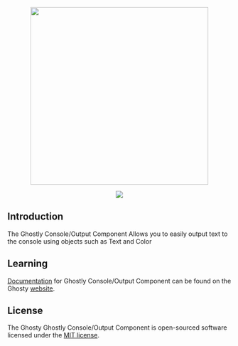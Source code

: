 <p align="center"><a href="https://ghostyphp.github.io/docs/Components/ConsoleOutput.html" target="_blank"><img src="https://ghostyphp.github.io/assets/icons/Logo_title.svg" width="400"></a></p>

<p align="center"><a href="https://ghostyphp.github.io/docs/Components/ConsoleOutput.html"><img src="https://img.shields.io/badge/view-Documentation-blue?style=for-the-badge"/></a>

## Introduction
The Ghostly Console/Output Component Allows you to easily output text to the console using objects such as Text and Color

## Learning
[Documentation](https://ghostyphp.github.io/docs/Components/ConsoleOutput.html) for Ghostly Console/Output Component can be found on the Ghosty [website](https://ghostyphp.github.io/docs/Components/ConsoleOutput.html).

## License
The Ghosty Ghostly Console/Output Component is open-sourced software licensed under the [MIT license](https://opensource.org/license/mit).
